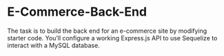 # E-Commerce-Back-End
The task is to build the back end for an e-commerce site by modifying starter code. You’ll configure a working Express.js API to use Sequelize to interact with a MySQL database.
